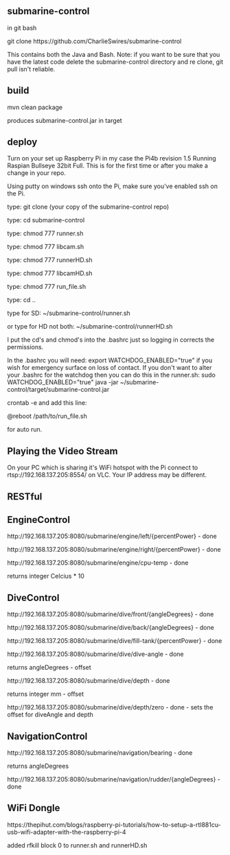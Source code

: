submarine-control
-----------------
<p>in git bash</p>
<p>git clone https://github.com/CharlieSwires/submarine-control</p>

<p>This contains both the Java and Bash. Note: if you want to be sure 
that you have the latest code delete the submarine-control directory and re clone,
git pull isn't reliable.</p>

build
-----
<p>mvn clean package</p>

<p>produces submarine-control.jar in target</p>

deploy
------
<p>Turn on your set up Raspberry Pi in my case
the Pi4b revision 1.5 Running Raspian Bullseye 32bit Full. 
This is for the first time or after you make a change in your repo.</p>
<p>Using putty on windows ssh onto the Pi, make sure you've enabled ssh on the Pi.</p>
<p>type: git clone (your copy of the submarine-control repo)</p>
<p>type: cd submarine-control</p>
<p>type: chmod 777 runner.sh</p>
<p>type: chmod 777 libcam.sh</p>
<p>type: chmod 777 runnerHD.sh</p>
<p>type: chmod 777 libcamHD.sh</p>
<p>type: chmod 777 run_file.sh</p>
<p>type: cd ..</p>
<p>type for SD: ~/submarine-control/runner.sh</p>
<p>or type for HD not both: ~/submarine-control/runnerHD.sh</p>
<p> I put the cd's and chmod's into the .bashrc just so logging in corrects the permissions.</p>
<p> In the .bashrc you will need: export WATCHDOG_ENABLED="true" if you wish for emergency 
surface on loss of contact. If you don't want to alter your .bashrc for the watchdog 
then you can do this in the runner.sh: sudo WATCHDOG_ENABLED="true" java -jar 
~/submarine-control/target/submarine-control.jar</p>
<p> crontab -e and add this line:</p>
<p>@reboot /path/to/run_file.sh</p>
<p>for auto run. </p>

Playing the Video Stream
------------------------

<p>On your PC which is sharing it's WiFi hotspot with the Pi 
connect to rtsp://192.168.137.205:8554/ on VLC. Your IP address may be different.</p>

RESTful
-------

EngineControl
-------------

<p>http://192.168.137.205:8080/submarine/engine/left/{percentPower} - done</p>
<p>http://192.168.137.205:8080/submarine/engine/right/{percentPower} - done</p>
<p>http://192.168.137.205:8080/submarine/engine/cpu-temp - done</p>
<p>returns integer Celcius * 10</p>

DiveControl
-----------

<p>http://192.168.137.205:8080/submarine/dive/front/{angleDegrees} - done</p>
<p>http://192.168.137.205:8080/submarine/dive/back/{angleDegrees} - done</p>
<p>http://192.168.137.205:8080/submarine/dive/fill-tank/{percentPower} - done</p>
<p>http://192.168.137.205:8080/submarine/dive/dive-angle - done</p>
<p>returns angleDegrees - offset</p>
<p>http://192.168.137.205:8080/submarine/dive/depth - done</p>
<p>returns integer mm - offset</p>
<p>http://192.168.137.205:8080/submarine/dive/depth/zero - done - sets the 
offset for diveAngle and depth</p>

NavigationControl
-----------------

<p>http://192.168.137.205:8080/submarine/navigation/bearing - done</p>
<p>returns angleDegrees
<p>http://192.168.137.205:8080/submarine/navigation/rudder/{angleDegrees} - done</p>

WiFi Dongle
-----------

<p>https://thepihut.com/blogs/raspberry-pi-tutorials/how-to-setup-a-rtl881cu-usb-wifi-adapter-with-the-raspberry-pi-4</p>
<p>added rfkill block 0 to runner.sh and runnerHD.sh</p>

